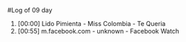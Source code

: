 #Log of 09 day

1. [00:00] Lido Pimienta - Miss Colombia - Te Queria
1. [00:55] m.facebook.com - unknown - Facebook Watch

